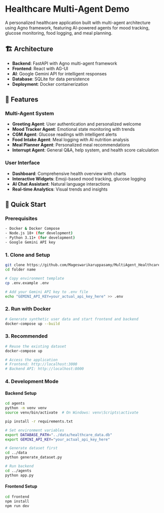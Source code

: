 # Healthcare Multi-Agent Demo

A personalized healthcare application built with multi-agent architecture using Agno framework, featuring AI-powered agents for mood tracking, glucose monitoring, food logging, and meal planning.

## 🏗️ Architecture

- **Backend**: FastAPI with Agno multi-agent framework
- **Frontend**: React with AG-UI
- **AI**: Google Gemini API for intelligent responses
- **Database**: SQLite for data persistence
- **Deployment**: Docker containerization

## 🎯 Features

### Multi-Agent System
- **Greeting Agent**: User authentication and personalized welcome
- **Mood Tracker Agent**: Emotional state monitoring with trends
- **CGM Agent**: Glucose readings with intelligent alerts
- **Food Intake Agent**: Meal logging with AI nutrition analysis
- **Meal Planner Agent**: Personalized meal recommendations
- **Interrupt Agent**: General Q&A, help system, and health score calculation

### User Interface
- **Dashboard**: Comprehensive health overview with charts
- **Interactive Widgets**: Emoji-based mood tracking, glucose logging
- **AI Chat Assistant**: Natural language interactions
- **Real-time Analytics**: Visual trends and insights

## 🚀 Quick Start

### Prerequisites
```bash
- Docker & Docker Compose
- Node.js 18+ (for development)
- Python 3.11+ (for development)
- Google Gemini API key
```

### 1. Clone and Setup
```bash
git clone https://github.com/Mageswarikaruppasamy/MultiAgent_Healthcare.git
cd folder name

# Copy environment template
cp .env.example .env

# Add your Gemini API key to .env file
echo "GEMINI_API_KEY=your_actual_api_key_here" >> .env
```

### 2. Run with Docker
```bash
# Generate synthetic user data and start frontend and backend
docker-compose up --build
```

### 3. Recommended
```bash
# Reuse the existing dataset
docker-compose up

# Access the application
# Frontend: http://localhost:3000
# Backend API: http://localhost:8000
```

### 4. Development Mode

#### Backend Setup
```bash
cd agents
python -m venv venv
source venv/bin/activate  # On Windows: venv\Scripts\activate

pip install -r requirements.txt

# Set environment variables
export DATABASE_PATH="../data/healthcare_data.db"
export GEMINI_API_KEY="your_actual_api_key_here"

# Generate dataset first
cd ../data
python generate_dataset.py

# Run backend
cd ../agents
python app.py
```

#### Frontend Setup
```bash
cd frontend
npm install
npm run dev

